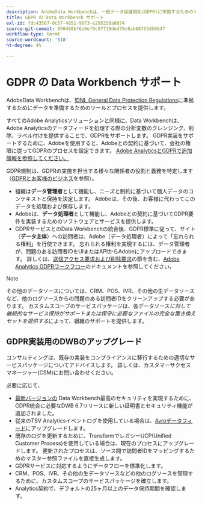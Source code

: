 ```yaml
---
description: AdobeData Workbenchは、一般データ保護規則(GDPR)に準拠するためのデータ準備のためのツールとプロセスを提供します。
title: GDPR の Data Workbench サポート
exl-id: fdc43567-0c57-4851-9073-e295258a8074
source-git-commit: 050468bf6a9ef9c07719ded79c8ab68753d58647
workflow-type: tm+mt
source-wordcount: '518'
ht-degree: 4%

---
```


# GDPR の Data Workbench サポート

AdobeData Workbenchは、[!DNL General Data Protection Regulations](GDPR)に準拠するためにデータを準備するためのツールとプロセスを提供します。

すべてのAdobe Analyticsソリューションと同様に、Data Workbenchは、Adobe Analyticsのデータフィードを処理する際の分析変数のクレンジング、削除、ラベル付けを提供することで、GDPRをサポートします。 GDPR実装をサポートするために、Adobeを使用すると、Adobeとの契約に基づいて、会社の権限に従ってGDPRのプロセスを設定できます。 [Adobe AnalyticsとGDPRで追加情報を参照してください。](https://experienceleague.adobe.com/docs/analytics/admin/data-governance/an-gdpr-overview.html?lang=ja)

GDPR規制は、GDPRの実施を担当する様々な関係者の役割と義務を特定します（[GDPRとお客様のビジネス](https://www.adobe.com/jp/privacy/general-data-protection-regulation.html)を参照）。

* 組織は&#x200B;**データ管理者**&#x200B;として機能し、ニーズと制約に基づいて個人データのコンテキストと保持を決定します。 Adobeは、その後、お客様に代わってこのデータを処理および保存します。
* Adobeは、**データ処理者**&#x200B;として機能し、Adobeとの契約に基づいてGDPR要件を実装するためのソフトウェアとサービスを提供します。
* GDPRサービスとのData Workbenchの統合後、GDPR標準に従って、サイト（**データ主体**）への訪問者は、Adobe（データ処理者）によって「忘れられる権利」を行使できます。 忘れられる権利を実現するには、データ管理者が、問題のある訪問者IDをUIまたはAPIからAdobeにアップロードできます。 詳しくは、[送信アクセス要求および削除要求](https://experienceleague.adobe.com/docs/analytics/admin/data-governance/gdpr-submit-access-delete.html)の節を含む、[Adobe Analytics GDPRワークフロー](https://experienceleague.adobe.com/docs/analytics/admin/data-governance/an-gdpr-workflow.html?lang=en)のドキュメントを参照してください。

>[!NOTE]
>
>その他のデータソースについては、CRM、POS、IVR、その他の生データソースなど、他のログソースからの問題のある訪問者IDをクリーンアップする必要があります。 カスタムスコープのサービスパッケージは、各データソース&#x200B;_に対して継続的なサービス保持がサポートまたは保守に必要なファイルの完全な置き換えセットを提供する_&#x200B;によって、組織のサポートを提供します。

## GDPR実装用のDWBのアップグレード

コンサルティングは、既存の実装をコンプライアンスに移行するための適切なサービスパッケージについてアドバイスします。 詳しくは、カスタマーサクセスマネージャー(CSM)にお問い合わせください。

必要に応じて、

* [最新バージョンの](https://experienceleague.adobe.com/docs/data-workbench/using/release-notes/release-notes.html) Data Workbench最高のセキュリティを実現するために、GDPR統合に必要なDWB 6.7リリースに新しい証明書とセキュリティ機能が追加されました。
* 従来のTSV Analyticsイベントログを使用している場合は、[Avroデータフィード](https://experienceleague.adobe.com/docs/data-workbench/using/dataset/log-proc-config-file/c-log-sources.html#section-9a824b4c3d5549e7952a7111232035b2)にアップグレードします。
* 既存のログを更新するために、TransformでレガシーUCP(Unified Customer Process)を使用している場合は、現在のプロセスにアップグレードします。 更新されたプロセスは、ソース間で訪問者IDをマッピングするためのマスター参照ファイルを直接生成します。
* GDPRサービスに対応するようにデータフローを標準化します。
* CRM、POS、IVR、その他の生データソースなどの他のログソースを管理するために、カスタムスコープのサービスパッケージを確立します。
* Analytics契約で、デフォルトの25ヶ月以上のデータ保持期間を確認します。
